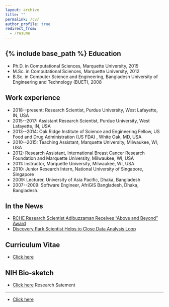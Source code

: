 ```yaml
---
layout: archive
title: ""
permalink: /cv/
author_profile: true
redirect_from:
  - /resume
---
```

{% include base_path %}
Education
------
* Ph.D. in  Computational Sciences, Marquette University, 2015 
* M.Sc. in Computational Sciences, Marquette University, 2012
* B.Sc. in Computer Science and Engineering, Bangladesh University of Engineering and Technology (BUET), 2008

Work experience
------
* 2018--present: Research Scientist, Purdue University, West Lafayette, IN, USA
* 2015--2017: Assistant Research Scientist, Purdue University, West Lafayette, IN, USA
* 2013--2014: Oak Ridge Institute of Science and Engineering Fellow, US Food and Drug Administration (US FDA) , White Oak, MD, USA 
* 2010--2015: Teaching Assistant, Marquette University, Milwaukee, WI, USA
* 2012: Research Assistant, International Breast Cancer Research Foundation and Marquette University, Milwaukee, WI, USA
* 2011: Instructor, Marquette University, Milwaukee, WI, USA 
* 2010: Junior Research Intern, National University of Singapore, Singapore
* 2009: Lecturer, University of Asia Pacific, Dhaka, Bangladesh 
* 2007--2009: Software Engineer, AfriGIS Bangladesh, Dhaka, Bangladesh.


In the News
------
* [RCHE Research Scientist Adibuzzaman Receives “Above and Beyond” Award](https://www.purdue.edu/research/dimensions/discovery-park-data-scientistst-helps-to-close-data-analysis-loop/)
* [Discovery Park Scientist Helps to Close Data Analysis Loop](https://www.purdue.edu/discoverypark//news/index.php?view=3046)

  
Curriculum Vitae
------
* [Click here](http://adibzaman.github.io/files/CV_Adib.pdf)

NIH Bio-sketch
------

* [Click here](http://adibzaman.github.io/files/NIH_Bio_Adib08-09-18.pdf)
Research Satement 
------
* [Click here](http://adibzaman.github.io/files/Research_Statement_5_Year_Plan.pdf)



